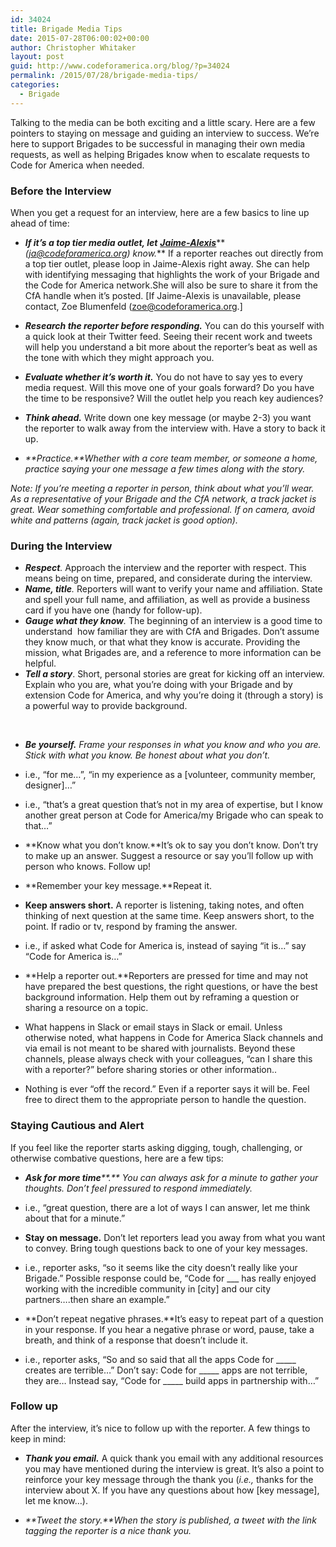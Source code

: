 ```yaml
---
id: 34024
title: Brigade Media Tips
date: 2015-07-28T06:00:02+00:00
author: Christopher Whitaker
layout: post
guid: http://www.codeforamerica.org/blog/?p=34024
permalink: /2015/07/28/brigade-media-tips/
categories:
  - Brigade
---
```

Talking to the media can be both exciting and a little scary. Here are a few pointers to staying on message and guiding an interview to success. We’re here to support Brigades to be successful in managing their own media requests, as well as helping Brigades know when to escalate requests to Code for America when needed.

### Before the Interview

When you get a request for an interview, here are a few basics to line up ahead of time:

  * **_If it’s a top tier media outlet, let_** [**_Jaime-Alexis_**](http://www.codeforamerica.org/people/jaime-alexis-fowler/)** _(ja@codeforamerica.org) know._** If a reporter reaches out directly from a top tier outlet, please loop in Jaime-Alexis right away. She can help with identifying messaging that highlights the work of your Brigade and the Code for America network.She will also be sure to share it from the CfA handle when it’s posted. [If Jaime-Alexis is unavailable, please contact, Zoe Blumenfeld (<zoe@codeforamerica.org>.]
  * **_Research the reporter before responding._** You can do this yourself with a quick look at their Twitter feed. Seeing their recent work and tweets will help you understand a bit more about the reporter’s beat as well as the tone with which they might approach you.

  * **_Evaluate whether it’s worth it._** You do not have to say yes to every media request. Will this move one of your goals forward? Do you have the time to be responsive? Will the outlet help you reach key audiences?

  * **_Think ahead._** Write down one key message (or maybe 2-3) you want the reporter to walk away from the interview with. Have a story to back it up.

  * _**Practice.**Whether with a core team member, or someone a home, practice saying your one message a few times along with the story._

_Note: If you’re meeting a reporter in person, think about what you’ll wear. As a representative of your Brigade and the CfA network, a track jacket is great. Wear something comfortable and professional. If on camera, avoid white and patterns (again, track jacket is good option)._ 

### During the Interview

  * **_Respect_**_._ Approach the interview and the reporter with respect. This means being on time, prepared, and considerate during the interview.
  * **_Name, title_**_._ Reporters will want to verify your name and affiliation. State and spell your full name, and affiliation, as well as provide a business card if you have one (handy for follow-up).
  * **_Gauge what they know_**_._ The beginning of an interview is a good time to understand  how familiar they are with CfA and Brigades. Don’t assume they know much, or that what they know is accurate. Providing the mission, what Brigades are, and a reference to more information can be helpful.
  * **_Tell a story_**. Short, personal stories are great for kicking off an interview. Explain who you are, what you’re doing with your Brigade and by extension Code for America, and why you’re doing it (through a story) is a powerful way to provide background.

&nbsp;

  * _**Be yourself.** Frame your responses in what you know and who you are. Stick with what you know. Be honest about what you don’t._

  * i.e., “for me…”, “in my experience as a [volunteer, community member, designer]&#8230;”

  * i.e., “that’s a great question that’s not in my area of expertise, but I know another great person at Code for America/my Brigade who can speak to that…”

  * **Know what you don’t know.**It’s ok to say you don’t know. Don&#8217;t try to make up an answer. Suggest a resource or say you’ll follow up with person who knows. Follow up!

  * **Remember your key message.**Repeat it.

  * **Keep answers short.** A reporter is listening, taking notes, and often thinking of next question at the same time. Keep answers short, to the point. If radio or tv, respond by framing the answer.

  * i.e., if asked what Code for America is, instead of saying “it is…” say “Code for America is&#8230;”

  * **Help a reporter out.**Reporters are pressed for time and may not have prepared the best questions, the right questions, or have the best background information. Help them out by reframing a question or sharing a resource on a topic.

  * What happens in Slack or email stays in Slack or email. Unless otherwise noted, what happens in Code for America Slack channels and via email is not meant to be shared with journalists. Beyond these channels, please always check with your colleagues, “can I share this with a reporter?” before sharing stories or other information..

  * Nothing is ever “off the record.” Even if a reporter says it will be. Feel free to direct them to the appropriate person to handle the question.

### Staying Cautious and Alert

If you feel like the reporter starts asking digging, tough, challenging, or otherwise combative questions, here are a few tips:

  * _**Ask for more time****.** You can always ask for a minute to gather your thoughts. Don’t feel pressured to respond immediately._

  * i.e., “great question, there are a lot of ways I can answer, let me think about that for a minute.”

  * **Stay on message.** Don’t let reporters lead you away from what you want to convey. Bring tough questions back to one of your key messages.

  * i.e., reporter asks, “so it seems like the city doesn’t really like your Brigade.” Possible response could be, “Code for \___ has really enjoyed working with the incredible community in [city] and our city partners….then share an example.”

  * **Don’t repeat negative phrases.**It’s easy to repeat part of a question in your response. If you hear a negative phrase or word, pause, take a breath, and think of a response that doesn’t include it.

  * i.e., reporter asks, “So and so said that all the apps Code for \_____ creates are terrible…” Don’t say: Code for \_____ apps are not terrible, they are… Instead say, “Code for \_____ build apps in partnership with…”

### Follow up

After the interview, it’s nice to follow up with the reporter. A few things to keep in mind:

  * **_Thank you email._** A quick thank you email with any additional resources you may have mentioned during the interview is great. It’s also a point to reinforce your key message through the thank you (_i.e.,_ thanks for the interview about X. If you have any questions about how [key message], let me know…).

  * _**Tweet the story.**When the story is published, a tweet with the link tagging the reporter is a nice thank you._